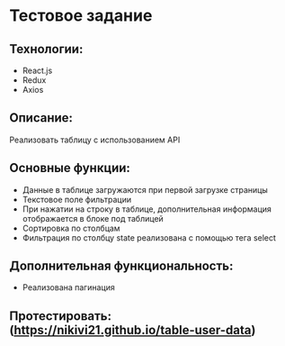 # Тестовое задание

## Технологии:
* React.js
* Redux
* Axios

## Описание:
Реализовать таблицу с использованием API

## Основные функции:
* Данные в таблице загружаются при первой загрузке страницы
* Текстовое поле фильтрации
* При нажатии на строку в таблице, дополнительная информация отображается в блоке под таблицей
* Сортировка по столбцам
* Фильтрация по столбцу state реализована с помощью тега select

## Дополнительная функциональность:
* Реализована пагинация

## Протестировать: (https://nikivi21.github.io/table-user-data)

